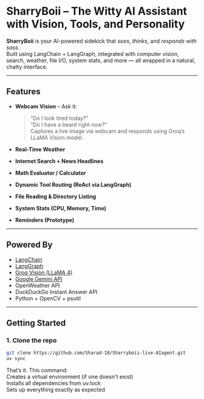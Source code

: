 # SharryBoii – The Witty AI Assistant with Vision, Tools, and Personality

**SharryBoii** is your AI-powered sidekick that *sees*, *thinks*, and *responds with sass*.  
Built using LangChain + LangGraph, integrated with computer vision, search, weather, file I/O, system stats, and more — all wrapped in a natural, chatty interface.

---

## Features

- **Webcam Vision** – Ask it:  
  > “Do I look tired today?”  
  > “Do I have a beard right now?”  
  Captures a live image via webcam and responds using Groq’s LLaMA Vision model.

-  **Real-Time Weather**  
-  **Internet Search + News Headlines**  
-  **Math Evaluator / Calculator**  
-  **Dynamic Tool Routing (ReAct via LangGraph)**  
-  **File Reading & Directory Listing**  
-  **System Stats (CPU, Memory, Time)**  
-  **Reminders (Prototype)**

---

##  Powered By

- [LangChain](https://www.langchain.com/)
- [LangGraph](https://www.langgraph.dev/)
- [Groq Vision (LLaMA 4)](https://groq.com/)
- [Google Gemini API](https://ai.google.dev/)
- OpenWeather API
- DuckDuckGo Instant Answer API
- Python + OpenCV + psutil

---

##  Getting Started

### 1. Clone the repo

```bash
git clone https://github.com/Sharad-18/Sharryboii-live-AIagent.git
uv sync
```
That’s it. This command:
<br>
Creates a virtual environment (if one doesn't exist)
<br>
Installs all dependencies from uv.lock
<br>
Sets up everything exactly as expected

